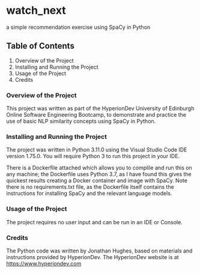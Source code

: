 # watch_next
a simple recommendation exercise using SpaCy in Python

## Table of Contents

1. Overview of the Project
2. Installing and Running the Project
3. Usage of the Project
4. Credits

### Overview of the Project

This project was written as part of the HyperionDev University of Edinburgh Online Software Engineering Bootcamp, to demonstrate and practice the use of basic NLP similarity concepts using SpaCy in Python.

### Installing and Running the Project

The project was written in Python 3.11.0 using the Visual Studio Code IDE version 1.75.0.  You will require Python 3 to run this project in your IDE.

There is a Dockerfile attached which allows you to complile and run this on any machine; the Dockerfile uses Python 3.7, as I have found this gives the quickest results creating a Docker container and image with SpaCy.  Note there is no requirements.txt file, as the Dockerfile itself contains the instructions for installing SpaCy and the relevant language models.

### Usage of the Project

The project requires no user input and can be run in an IDE or Console.

### Credits

The Python code was written by Jonathan Hughes, based on materials and instructions provided by HyperionDev.
The HyperionDev website is at https://www.hyperiondev.com
